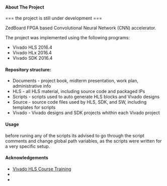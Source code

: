 
#### About The Project

=== the project is still under development ===

ZedBoard FPGA based Convolutional Neural Network (CNN) accelerator.

The project was implemented using the following programs:

* []() Vivado HLS 2016.4
* []() Vivado HLx 2016.4
* []() Vivado SDK 2016.4

#### Repository structure:

* Documents - project book, midterm presentation, work plan, administrative info
* HLS - all HLS material, including source code and packaged IPs
* Scripts - scripts used to auto generate HLS blocks and Vivado designs
* Source - source code files used by HLS, SDK, and SW, including templates for scripts
* Vivado - Vivado designs and SDK projects whithin each Vivado project

#### Usage

before runing any of the scripts its advised to go through the script comments and change
global path variables, as the scripts were written for a very specific setup.


#### Acknowledgements

* [Vivado HLS Course Training](https://www.youtube.com/playlist?list=PLo7bVbJhQ6qzK6ELKCm8H_WEzzcr5YXHC)
* []()
* []()
